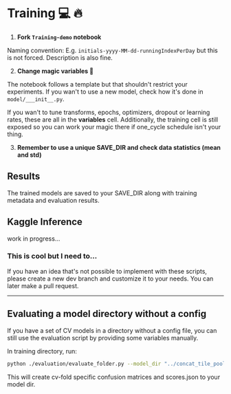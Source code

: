 # Training :computer: :fire:

1. **Fork `Training-demo` notebook**

Naming convention: E.g. `initials-yyyy-MM-dd-runningIndexPerDay` but this is not forced. Description is also fine. 

2. **Change magic variables :wrench:**

The notebook follows a template but that shouldn't restrict your experiments. If you wan't to use a new model, check how it's done in `model/___init__.py`.

If you wan't to tune transforms, epochs, optimizers, dropout or learning rates, these are all in the **variables** cell. Additionally, the training cell is still exposed so you can work your magic there if one_cycle schedule isn't your thing.

3. **Remember to use a unique SAVE_DIR and check data statistics (mean and std)**

## Results

The trained models are saved to your SAVE_DIR along with training metadata and evaluation results.

## Kaggle Inference

work in progress...

### This is cool but I need to...

If you have an idea that's not possible to implement with these scripts, please create a new dev branch and customize it to your needs. You can later make a pull request.

-------------------------------------------

## Evaluating a model directory without a config

If you have a set of CV models in a directory without a config file, you can still use the evaluation script by providing some variables manually.

In training directory, run:

```bash
python ./evaluation/evaluate_folder.py --model_dir "../concat_tile_pooling/models/tile_128_2020_05_03/" --train_image_dir "../../tile_data/train/" --train_csv "../../prostate-cancer-grade-assessment/train.csv" --mean 0.0905 0.1811 0.1220 --std 0.3635, 0.4998, 0.4047 --arch "resnext50_32x4d_ssl"
```

This will create cv-fold specific confusion matrices and scores.json to your model dir.